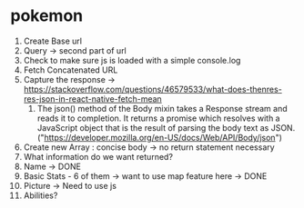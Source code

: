 # pokemon

1. Create Base url
2. Query -> second part of url 
3. Check to make sure js is loaded with a simple console.log
4. Fetch Concatenated URL
5. Capture the response -> https://stackoverflow.com/questions/46579533/what-does-thenres-res-json-in-react-native-fetch-mean
    1. The json() method of the Body mixin takes a Response stream and reads it to completion. It returns a promise which resolves with a JavaScript object that is the result of parsing the body text as JSON. ("https://developer.mozilla.org/en-US/docs/Web/API/Body/json")
6. Create new Array : concise body -> no return statement necessary
7. What information do we want returned?
8. Name -> DONE
9. Basic Stats - 6 of them -> want to use map feature here -> DONE
10. Picture -> Need to use js
11. Abilities?

